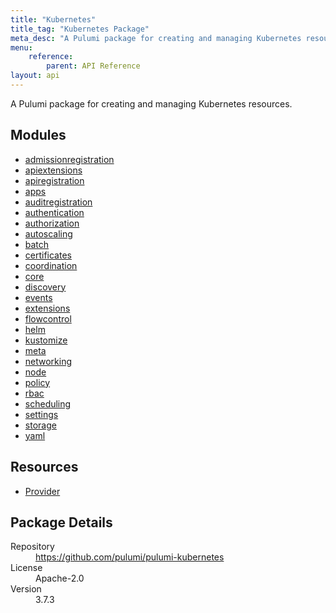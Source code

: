 ```yaml
---
title: "Kubernetes"
title_tag: "Kubernetes Package"
meta_desc: "A Pulumi package for creating and managing Kubernetes resources."
menu:
    reference:
        parent: API Reference
layout: api
---
```


<!-- WARNING: this file was generated by Pulumi Docs Generator. -->
<!-- Do not edit by hand unless you're certain you know what you are doing! -->

A Pulumi package for creating and managing Kubernetes resources.

<h2 id="modules">Modules</h2>
<ul class="api">
    <li><a href="admissionregistration/" title="admissionregistration"><span class="symbol module"></span>admissionregistration</a></li>
    <li><a href="apiextensions/" title="apiextensions"><span class="symbol module"></span>apiextensions</a></li>
    <li><a href="apiregistration/" title="apiregistration"><span class="symbol module"></span>apiregistration</a></li>
    <li><a href="apps/" title="apps"><span class="symbol module"></span>apps</a></li>
    <li><a href="auditregistration/" title="auditregistration"><span class="symbol module"></span>auditregistration</a></li>
    <li><a href="authentication/" title="authentication"><span class="symbol module"></span>authentication</a></li>
    <li><a href="authorization/" title="authorization"><span class="symbol module"></span>authorization</a></li>
    <li><a href="autoscaling/" title="autoscaling"><span class="symbol module"></span>autoscaling</a></li>
    <li><a href="batch/" title="batch"><span class="symbol module"></span>batch</a></li>
    <li><a href="certificates/" title="certificates"><span class="symbol module"></span>certificates</a></li>
    <li><a href="coordination/" title="coordination"><span class="symbol module"></span>coordination</a></li>
    <li><a href="core/" title="core"><span class="symbol module"></span>core</a></li>
    <li><a href="discovery/" title="discovery"><span class="symbol module"></span>discovery</a></li>
    <li><a href="events/" title="events"><span class="symbol module"></span>events</a></li>
    <li><a href="extensions/" title="extensions"><span class="symbol module"></span>extensions</a></li>
    <li><a href="flowcontrol/" title="flowcontrol"><span class="symbol module"></span>flowcontrol</a></li>
    <li><a href="helm/" title="helm"><span class="symbol module"></span>helm</a></li>
    <li><a href="kustomize/" title="kustomize"><span class="symbol module"></span>kustomize</a></li>
    <li><a href="meta/" title="meta"><span class="symbol module"></span>meta</a></li>
    <li><a href="networking/" title="networking"><span class="symbol module"></span>networking</a></li>
    <li><a href="node/" title="node"><span class="symbol module"></span>node</a></li>
    <li><a href="policy/" title="policy"><span class="symbol module"></span>policy</a></li>
    <li><a href="rbac/" title="rbac"><span class="symbol module"></span>rbac</a></li>
    <li><a href="scheduling/" title="scheduling"><span class="symbol module"></span>scheduling</a></li>
    <li><a href="settings/" title="settings"><span class="symbol module"></span>settings</a></li>
    <li><a href="storage/" title="storage"><span class="symbol module"></span>storage</a></li>
    <li><a href="yaml/" title="yaml"><span class="symbol module"></span>yaml</a></li>
</ul>

<h2 id="resources">Resources</h2>
<ul class="api">
    <li><a href="provider" title="Provider"><span class="symbol resource"></span>Provider</a></li>
</ul>

<h2 id="package-details">Package Details</h2>
<dl class="package-details">
	<dt>Repository</dt>
	<dd><a href="https://github.com/pulumi/pulumi-kubernetes">https://github.com/pulumi/pulumi-kubernetes</a></dd>
	<dt>License</dt>
	<dd>Apache-2.0</dd>
	<dt>Version</dt>
	<dd>3.7.3</dd>
</dl>

